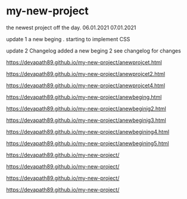 # my-new-project

the newest project off the day. 06.01.2021
07.01.2021

update 1 a new beging . starting to implement CSS


update 2
Changelog added 
a new beging 2  see changelog for changes






https://devapath89.github.io/my-new-project/anewprojcet.html

https://devapath89.github.io/my-new-project/anewprojcet2.html

https://devapath89.github.io/my-new-project/anewprojcet4.html

https://devapath89.github.io/my-new-project/anewbeging.html

https://devapath89.github.io/my-new-project/anewbeginig2.html

https://devapath89.github.io/my-new-project/anewbeginig3.html

https://devapath89.github.io/my-new-project/anewbegining4.html

https://devapath89.github.io/my-new-project/anewbegining5.html

https://devapath89.github.io/my-new-project/

https://devapath89.github.io/my-new-project/

https://devapath89.github.io/my-new-project/

https://devapath89.github.io/my-new-project/
